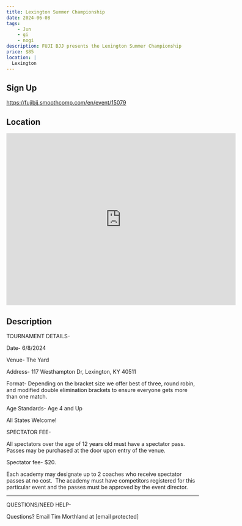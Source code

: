 ```yaml
---
title: Lexington Summer Championship
date: 2024-06-08
tags:
    - Jun
    - gi 
    - nogi 
description: FUJI BJJ presents the Lexington Summer Championship
price: $85
location: |
  Lexington
---
```

## Sign Up
https://fujibjj.smoothcomp.com/en/event/15079

## Location
<iframe src="https://www.google.com/maps/embed?pb=!1m18!1m12!1m3!1d12345.6789!2d-84.5401658!3d38.0799992!2m3!1f0!2f0!3f0!3m2!1i1024!2i768!4f13.1!3m3!1m2!1s0x0%3A0x0!2z38.0799992!5e0!3m2!1sen!2sus!4v1234567890" width="600" height="450" style="border:0;" allowfullscreen="" loading="lazy"></iframe>

## Description
TOURNAMENT DETAILS- 


Date- 6/8/2024


Venue- The Yard


Address- 117 Westhampton Dr, Lexington, KY 40511


Format- Depending on the bracket size we offer best of three, round robin, and modified double elimination brackets to ensure everyone gets more than one match.


Age Standards- Age 4 and Up


All States Welcome!


SPECTATOR FEE-


All spectators over the age of 12 years old must have a spectator pass.  Passes may be purchased at the door upon entry of the venue.



Spectator fee- $20.



Each academy may designate up to 2 coaches who receive spectator passes at no cost.  The academy must have competitors registered for this particular event and the passes must be approved by the event director.


_______________________________________________________________________________


QUESTIONS/NEED HELP-


Questions? Email Tim Morthland at [email protected]